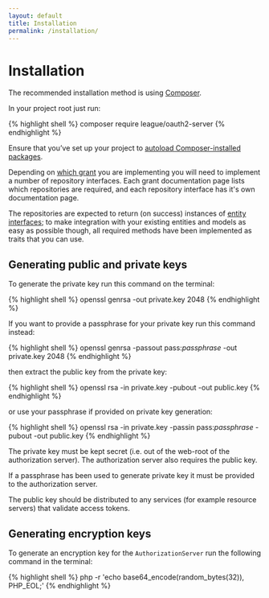 ```yaml
---
layout: default
title: Installation
permalink: /installation/
---
```


# Installation

The recommended installation method is using [Composer](https://getcomposer.org).

In your project root just run:

{% highlight shell %}
composer require league/oauth2-server
{% endhighlight %}

Ensure that you’ve set up your project to [autoload Composer-installed packages](https://getcomposer.org/doc/01-basic-usage.md#autoloading).

Depending on [which grant](/authorization-server/which-grant/) you are implementing you will need to implement a number of repository interfaces. Each grant documentation page lists which repositories are required, and each repository interface has it's own documentation page.

The repositories are expected to return (on success) instances of [entity interfaces](https://github.com/thephpleague/oauth2-server/tree/master/src/Entities); to make integration with your existing entities and models as easy as possible though, all required methods have been implemented as traits that you can use.

## Generating public and private keys

To generate the private key run this command on the terminal:

{% highlight shell %}
openssl genrsa -out private.key 2048
{% endhighlight %}

If you want to provide a passphrase for your private key run this command instead:

{% highlight shell %}
openssl genrsa -passout pass:_passphrase_ -out private.key 2048
{% endhighlight %}

then extract the public key from the private key:

{% highlight shell %}
openssl rsa -in private.key -pubout -out public.key
{% endhighlight %}

or use your passphrase if provided on private key generation:

{% highlight shell %}
openssl rsa -in private.key -passin pass:_passphrase_ -pubout -out public.key
{% endhighlight %}

The private key must be kept secret (i.e. out of the web-root of the authorization server). The authorization server also requires the public key.

If a passphrase has been used to generate private key it must be provided to the authorization server.

The public key should be distributed to any services (for example resource servers) that validate access tokens.

## Generating encryption keys

To generate an encryption key for the `AuthorizationServer` run the following command in the terminal:

{% highlight shell %}
php -r 'echo base64_encode(random_bytes(32)), PHP_EOL;'
{% endhighlight %}
